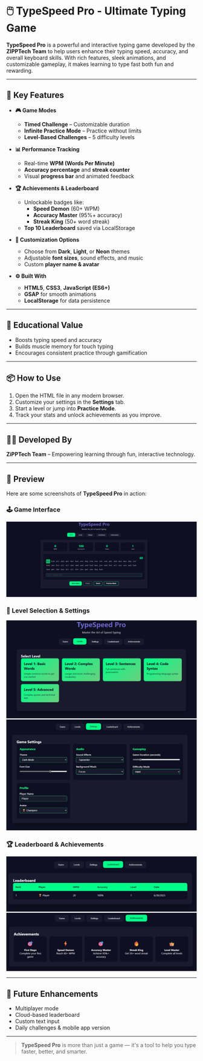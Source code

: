 # 🖱️ TypeSpeed Pro - Ultimate Typing Game

**TypeSpeed Pro** is a powerful and interactive typing game developed by the **ZIPPTech Team** to help users enhance their typing speed, accuracy, and overall keyboard skills. With rich features, sleek animations, and customizable gameplay, it makes learning to type fast both fun and rewarding.

---

## 🚀 Key Features

- **🎮 Game Modes**
  - **Timed Challenge** – Customizable duration
  - **Infinite Practice Mode** – Practice without limits
  - **Level-Based Challenges** – 5 difficulty levels

- **📊 Performance Tracking**
  - Real-time **WPM (Words Per Minute)**
  - **Accuracy percentage** and **streak counter**
  - Visual **progress bar** and animated feedback

- **🏆 Achievements & Leaderboard**
  - Unlockable badges like:
    - **Speed Demon** (60+ WPM)
    - **Accuracy Master** (95%+ accuracy)
    - **Streak King** (50+ word streak)
  - **Top 10 Leaderboard** saved via LocalStorage

- **🎨 Customization Options**
  - Choose from **Dark**, **Light**, or **Neon** themes
  - Adjustable **font sizes**, sound effects, and music
  - Custom **player name & avatar**

- **⚙️ Built With**
  - **HTML5**, **CSS3**, **JavaScript (ES6+)**
  - **GSAP** for smooth animations
  - **LocalStorage** for data persistence

---

## 🧠 Educational Value

- Boosts typing speed and accuracy
- Builds muscle memory for touch typing
- Encourages consistent practice through gamification

---

## 📦 How to Use

1. Open the HTML file in any modern browser.
2. Customize your settings in the **Settings** tab.
3. Start a level or jump into **Practice Mode**.
4. Track your stats and unlock achievements as you improve.

---

## 👨‍💻 Developed By

**ZiPPTech Team** – Empowering learning through fun, interactive technology.

---

## 📸 Preview

Here are some screenshots of **TypeSpeed Pro** in action:

### 🕹️ Game Interface
![Game Screen](images/GameScreen.png)

### 🎯 Level Selection & Settings
![Levels Screen](images/GameLevels.png)
![Settings Screen](images/GameSettings.jpg)

### 🏆 Leaderboard  & Achievements
![Achievements](images/GameLeaderBoard.png)
![Achievements](images/GameAchievements.png)

---




## 🌟 Future Enhancements

- Multiplayer mode
- Cloud-based leaderboard
- Custom text input
- Daily challenges & mobile app version

---

> **TypeSpeed Pro** is more than just a game — it's a tool to help you type faster, better, and smarter.
